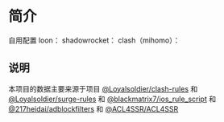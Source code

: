 # 简介
自用配置
loon：
shadowrocket：
clash（mihomo）：

## 说明

本项目的数据主要来源于项目 [@Loyalsoldier/clash-rules](https://github.com/Loyalsoldier/clash-rules) 和 [@Loyalsoldier/surge-rules](https://github.com/Loyalsoldier/surge-rules) 和 [@blackmatrix7/ios_rule_script](https://github.com/blackmatrix7/ios_rule_script) 和 [@217heidai/adblockfilters](https://github.com/217heidai/adblockfilters) 和 [@ACL4SSR/ACL4SSR](https://github.com/ACL4SSR/ACL4SSR/tree/master) 

